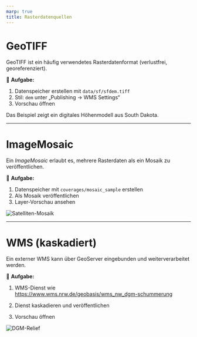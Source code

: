 ```yaml
---
marp: true
title: Rasterdatenquellen
---
```


# GeoTIFF

GeoTIFF ist ein häufig verwendetes Rasterdatenformat (verlustfrei, georeferenziert).

🧪 **Aufgabe:**
1. Datenspeicher erstellen mit `data/sf/sfdem.tiff`
2. Stil: `dem` unter „Publishing → WMS Settings“
3. Vorschau öffnen

Das Beispiel zeigt ein digitales Höhenmodell aus South Dakota.

---

# ImageMosaic

Ein *ImageMosaic* erlaubt es, mehrere Rasterdaten als ein Mosaik zu veröffentlichen.

🧪 **Aufgabe:**
1. Datenspeicher mit `coverages/mosaic_sample` erstellen
2. Als Mosaik veröffentlichen
3. Layer-Vorschau ansehen

![Satelliten-Mosaik](../../assets/raster2.png)

---

# WMS (kaskadiert)

Ein externer WMS kann über GeoServer eingebunden und weiterverarbeitet werden.

🧪 **Aufgabe:**
1. WMS-Dienst wie  
   https://www.wms.nrw.de/geobasis/wms_nw_dgm-schummerung

2. Dienst kaskadieren und veröffentlichen
3. Vorschau öffnen

![DGM-Relief](../../assets/raster3.png)
